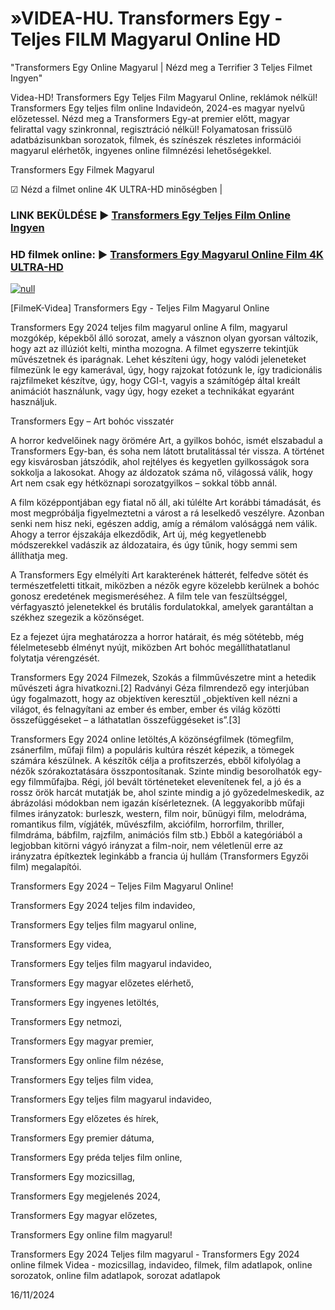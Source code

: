 # »VIDEA-HU. Transformers Egy - Teljes FILM Magyarul Online HD




"Transformers Egy Online Magyarul | Nézd meg a Terrifier 3 Teljes Filmet Ingyen"

Videa-HD! Transformers Egy Teljes Film Magyarul Online, reklámok nélkül! Transformers Egy teljes film online Indavideón, 2024-es magyar nyelvű előzetessel. Nézd meg a Transformers Egy-at premier előtt, magyar felirattal vagy szinkronnal, regisztráció nélkül! Folyamatosan frissülő adatbázisunkban sorozatok, filmek, és színészek részletes információi magyarul elérhetők, ingyenes online filmnézési lehetőségekkel.

Transformers Egy Filmek Magyarul

☑ Nézd a filmet online 4K ULTRA-HD minőségben |

### LINK BEKÜLDÉSE ▶️ [Transformers Egy Teljes Film Online Ingyen](https://t.co/YeqnAtVMoF)

### HD filmek online: ▶️ [Transformers Egy Magyarul Online Film 4K ULTRA-HD](https://t.co/YeqnAtVMoF)

[![null](https://static.wixstatic.com/media/855a25_043b5abeb4ae4d35ac003198e7fe56ed~mv2.gif)](https://t.co/YeqnAtVMoF)

[FilmeK-Videa] Transformers Egy - Teljes Film Magyarul Online

Transformers Egy 2024 teljes film magyarul online A film, magyarul mozgókép, képekből álló sorozat, amely a vásznon olyan gyorsan változik, hogy azt az illúziót kelti, mintha mozogna. A filmet egyszerre tekintjük művészetnek és iparágnak. Lehet készíteni úgy, hogy valódi jeleneteket filmezünk le egy kamerával, úgy, hogy rajzokat fotózunk le, így tradicionális rajzfilmeket készítve, úgy, hogy CGI-t, vagyis a számítógép által kreált animációt használunk, vagy úgy, hogy ezeket a technikákat egyaránt használjuk.

Transformers Egy – Art bohóc visszatér

A horror kedvelőinek nagy örömére Art, a gyilkos bohóc, ismét elszabadul a Transformers Egy-ban, és soha nem látott brutalitással tér vissza. A történet egy kisvárosban játszódik, ahol rejtélyes és kegyetlen gyilkosságok sora sokkolja a lakosokat. Ahogy az áldozatok száma nő, világossá válik, hogy Art nem csak egy hétköznapi sorozatgyilkos – sokkal több annál.

A film középpontjában egy fiatal nő áll, aki túlélte Art korábbi támadását, és most megpróbálja figyelmeztetni a várost a rá leselkedő veszélyre. Azonban senki nem hisz neki, egészen addig, amíg a rémálom valósággá nem válik. Ahogy a terror éjszakája elkezdődik, Art új, még kegyetlenebb módszerekkel vadászik az áldozataira, és úgy tűnik, hogy semmi sem állíthatja meg.

A Transformers Egy elmélyíti Art karakterének hátterét, felfedve sötét és természetfeletti titkait, miközben a nézők egyre közelebb kerülnek a bohóc gonosz eredetének megismeréséhez. A film tele van feszültséggel, vérfagyasztó jelenetekkel és brutális fordulatokkal, amelyek garantáltan a székhez szegezik a közönséget.

Ez a fejezet újra meghatározza a horror határait, és még sötétebb, még félelmetesebb élményt nyújt, miközben Art bohóc megállíthatatlanul folytatja vérengzését.

Transformers Egy 2024 Filmezek, Szokás a filmművészetre mint a hetedik művészeti ágra hivatkozni.[2] Radványi Géza filmrendező egy interjúban úgy fogalmazott, hogy az objektíven keresztül „objektíven kell nézni a világot, és felnagyítani az ember és ember, ember és világ közötti összefüggéseket – a láthatatlan összefüggéseket is”.[3]

Transformers Egy 2024 online letöltés,A közönségfilmek (tömegfilm, zsánerfilm, műfaji film) a populáris kultúra részét képezik, a tömegek számára készülnek. A készítők célja a profitszerzés, ebből kifolyólag a nézők szórakoztatására összpontosítanak. Szinte mindig besorolhatók egy-egy filmműfajba. Régi, jól bevált történeteket elevenítenek fel, a jó és a rossz örök harcát mutatják be, ahol szinte mindig a jó győzedelmeskedik, az ábrázolási módokban nem igazán kísérleteznek. (A leggyakoribb műfaji filmes irányzatok: burleszk, western, film noir, bűnügyi film, melodráma, romantikus film, vígjáték, művészfilm, akciófilm, horrorfilm, thriller, filmdráma, bábfilm, rajzfilm, animációs film stb.) Ebből a kategóriából a legjobban kitörni vágyó irányzat a film-noir, nem véletlenül erre az irányzatra építkeztek leginkább a francia új hullám (Transformers Egyzői film) megalapítói.

Transformers Egy 2024 – Teljes Film Magyarul Online!

Transformers Egy 2024 teljes film indavideo,

Transformers Egy teljes film magyarul online,

Transformers Egy videa,

Transformers Egy teljes film magyarul indavideo,

Transformers Egy magyar előzetes elérhető,

Transformers Egy ingyenes letöltés,

Transformers Egy netmozi,

Transformers Egy magyar premier,

Transformers Egy online film nézése,

Transformers Egy teljes film videa,

Transformers Egy teljes film magyarul indavideo,

Transformers Egy előzetes és hírek,

Transformers Egy premier dátuma,

Transformers Egy préda teljes film online,

Transformers Egy mozicsillag,

Transformers Egy megjelenés 2024,

Transformers Egy magyar előzetes,

Transformers Egy online film magyarul!

Transformers Egy 2024 Teljes film magyarul - Transformers Egy 2024 online filmek Videa - mozicsillag, indavideo, filmek, film adatlapok, online sorozatok, online film adatlapok, sorozat adatlapok

16/11/2024
